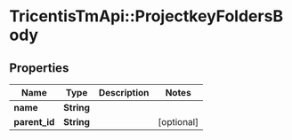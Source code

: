 # TricentisTmApi::ProjectkeyFoldersBody

## Properties
Name | Type | Description | Notes
------------ | ------------- | ------------- | -------------
**name** | **String** |  | 
**parent_id** | **String** |  | [optional] 

